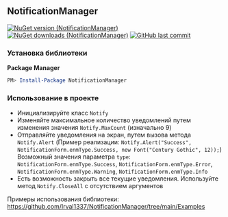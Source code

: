 ## NotificationManager
[![NuGet version (NotificationManager)](https://img.shields.io/nuget/v/NotificationManager.svg?style=flat-square)](https://www.nuget.org/packages/NotificationManager/)
[![NuGet downloads (NotificationManager)](https://img.shields.io/nuget/dt/NotificationManager)](https://www.nuget.org/packages/NotificationManager/)
[![GitHub last commit](https://img.shields.io/github/last-commit/Irval1337/NotificationManager)](https://github.com/Irval1337/NotificationManager/commits/main)

### Установка библиотеки
**Package Manager**
``` powershell
PM> Install-Package NotificationManager
```

### Использование в проекте
- Инициализируйте класс `Notify`
- Изменяйте максимальное количество уведомлений путем изменения значения `Notify.MaxCount` (изначально 9)
- Отправляйте уведомления на экран, путем вызова метода `Notify.Alert` (Пример реализации: `Notify.Alert("Success", NotificationForm.enmType.Success, new Font("Century Gothic", 12));`)
<br> Возможный значения параметра `type`: `NotificationForm.enmType.Success`, `NotificationForm.enmType.Error`, `NotificationForm.enmType.Warning`, `NotificationForm.enmType.Info` </br>
- Есть возможность закрыть все текущие уведомления. Используйте метод `Notify.CloseAll` с отсутствием аргументов

Примеры использования библиотеки: https://github.com/Irval1337/NotificationManager/tree/main/Examples

